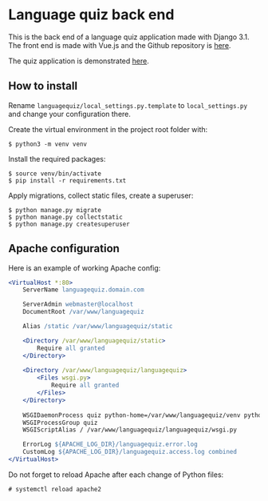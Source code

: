 # Language quiz back end

This is the back end of a language quiz application made with Django 3.1. The front end is made with Vue.js and the Github repository is [here](https://github.com/Mutusen/language-quiz-vue).

The quiz application is demonstrated [here](https://quiz.apprenti-polyglotte.net/).

## How to install

Rename `languagequiz/local_settings.py.template` to `local_settings.py` and change your configuration there.

Create the virtual environment in the project root folder with:

```console
$ python3 -m venv venv
```

Install the required packages:

```console
$ source venv/bin/activate
$ pip install -r requirements.txt
```

Apply migrations, collect static files, create a superuser:

```console
$ python manage.py migrate
$ python manage.py collectstatic
$ python manage.py createsuperuser
```

## Apache configuration

Here is an example of working Apache config:

```apache
<VirtualHost *:80>
	ServerName languagequiz.domain.com

	ServerAdmin webmaster@localhost
	DocumentRoot /var/www/languagequiz

	Alias /static /var/www/languagequiz/static

	<Directory /var/www/languagequiz/static>
		Require all granted
	</Directory>
	
	<Directory /var/www/languagequiz/languagequiz>
		<Files wsgi.py>
			Require all granted
		</Files>
	</Directory>
	
	WSGIDaemonProcess quiz python-home=/var/www/languagequiz/venv python-path=/var/www/languagequiz
	WSGIProcessGroup quiz
	WSGIScriptAlias / /var/www/languagequiz/languagequiz/wsgi.py

	ErrorLog ${APACHE_LOG_DIR}/languagequiz.error.log
	CustomLog ${APACHE_LOG_DIR}/languagequiz.access.log combined
</VirtualHost>
```

Do not forget to reload Apache after each change of Python files:

```console
# systemctl reload apache2
```
